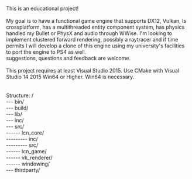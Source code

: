 This is an educational project!<br />
<br />
My goal is to have a functional game engine that supports DX12, Vulkan, Is crossplatform, has a multithreaded entity component system, has physics handled my Bullet or PhysX and audio through WWise. I'm looking to implement clustered forward rendering, possibly a raytracer and if time permits I will develop a clone of this engine using my university's facilities to port the engine to PS4 as well.
<br />
suggestions, questions and feedback are welcome.
<br />
<br />
This project requires at least Visual Studio 2015. Use CMake with Visual Studio 14 2015 Win64 or Higher. Win64 is necessary.<br />
<br />
<br />
Structure:
/<br />
--- bin/<br />
--- build/<br />
--- lib/<br />
--- inc/<br />
--- src/<br />
------ lcn_core/<br />
--------- inc/<br />
--------- src/<br />
------ lcn_game/<br />
------ vk_renderer/<br />
------ windowing/<br />
--- thirdparty/<br />
<br />
